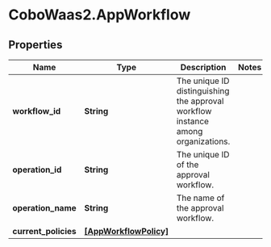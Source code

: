 # CoboWaas2.AppWorkflow

## Properties

Name | Type | Description | Notes
------------ | ------------- | ------------- | -------------
**workflow_id** | **String** | The unique ID distinguishing the approval workflow instance among organizations. | 
**operation_id** | **String** | The unique ID of the approval workflow. | 
**operation_name** | **String** | The name of the approval workflow. | 
**current_policies** | [**[AppWorkflowPolicy]**](AppWorkflowPolicy.md) |  | 


